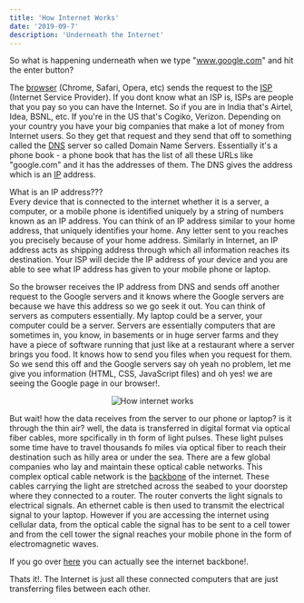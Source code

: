 ```yaml
---
title: 'How Internet Works'
date: '2019-09-7'
description: 'Underneath the Internet'
---
```


So what is happening underneath when we type "www.google.com" and hit the enter button?

The [browser](https://en.wikipedia.org/wiki/Web_browser) (Chrome, Safari, Opera, etc) sends the request to the [ISP](https://en.wikipedia.org/wiki/Internet_service_provider) (Internet Service Provider). If you dont know what an ISP is, ISPs are people that you pay so you can have the Internet. So if you are in India that's Airtel, Idea, BSNL, etc. If you're in the US that's Cogiko, Verizon. Depending on your country you have your big companies that make a lot of money from Internet users. So they get that request and they send that off to something called the [DNS](https://en.wikipedia.org/wiki/Domain_Name_System) server so called Domain Name Servers.
Essentially it's a phone book - a phone book that has the list of all these URLs like "google.com" and it has the addresses of them. The DNS gives the address which is an [IP](https://en.wikipedia.org/wiki/IP_address) address.

What is an IP address???  
Every device that is connected to the internet whether it is a server, a computer, or a mobile phone is identified uniquely by a string of numbers known as an IP address. You can think of an IP address similar to your home address, that uniquely identifies your home. Any letter sent to you reaches you precisely because of your home address. Similarly in Internet, an IP address acts as shipping address through which all information reaches its destination. Your ISP will decide the IP address of your device and you are able to see what IP address has given to your mobile phone or laptop.

So the browser receives the IP address from DNS and sends off another request to the Google servers and it knows where the Google servers are because we have this address so we go seek it out. You can think of servers as computers essentially. My laptop could be a server, your computer could be a server. Servers are essentially computers that are sometimes in, you know, in basements or in huge server farms and they have a piece of software running that just like at a restaurant where a server brings you food. It knows how to send you files when you request for them. So we send this off and the Google servers say oh yeah no problem, let me give you information (HTML, CSS, JavaScript files) and oh yes! we are seeing the Google page in our browser!.

<div style="text-align:center"><img alt="How internet works" title="How internet works" src="http://www.m3isp.com/images/wireless-diagram.gif" /></div>

But wait! how the data receives from the server to our phone or laptop? is it through the thin air? well, the data is transferred in digital format via optical fiber cables, more spcifically in th form of light pulses. These light pulses some time have to travel thousands fo miles via optical fiber to reach their destination such as hilly area or under the sea. There are a few global companies who lay and maintain these optical cable networks. This complex optical cable network is the [backbone](https://en.wikipedia.org/wiki/Internet_backbone) of the internet. These cables carrying the light are stretched across the seabed to your doorstep where they connected to a router. The router converts the light signals to electrical signals. An ethernet cable is then used to transmit the electrical signal to your laptop. However if you are accessing the internet using cellular data, from the optical cable the signal has to be sent to a cell tower and from the cell tower the signal reaches your mobile phone in the form of electromagnetic waves.

If you go over [here](https://www.submarinecablemap.com/) you can actually see the internet backbone!.

Thats it!. The Internet is just all these connected computers that are just transferring files between each other.

